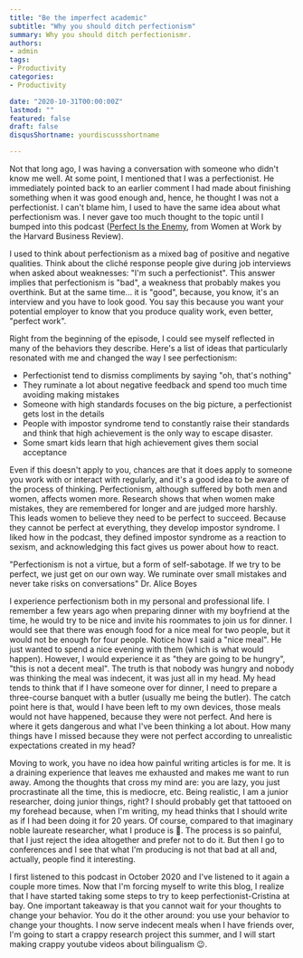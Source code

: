 ```yaml
---
title: "Be the imperfect academic"
subtitle: "Why you should ditch perfectionism"
summary: Why you should ditch perfectionismr.
authors:
- admin
tags:
- Productivity
categories:
- Productivity

date: "2020-10-31T00:00:00Z"
lastmod: ""
featured: false
draft: false
disqusShortname: yourdiscussshortname

---
```


Not that long ago, I was having a conversation with someone who didn't know me well. At some point, I mentioned that I was a perfectionist. He immediately pointed back to an earlier comment I had made about finishing something when it was good enough and, hence, he thought I was not a perfectionist. I can't blame him, I used to have the same idea about what perfectionism was. I never gave too much thought to the topic until I bumped into this podcast ([Perfect Is the Enemy](https://open.spotify.com/episode/1vqDtbIRTKksGpPEZokCLY?si=ZFfMMCaASquz4Hg_VXce1A&dl_branch=1), from Women at Work by the Harvard Business Review).

I used to think about perfectionism as a mixed bag of positive and negative qualities. Think about the cliché response people give during job interviews when asked about weaknesses: "I'm such a perfectionist". This answer implies that perfectionism is "bad", a weakness that probably makes you overthink. But at the same time... it is "good", because, you know, it's an interview and you have to look good. You say this because you want your potential employer to know that you produce quality work, even better, "perfect work".

Right from the beginning of the episode, I could see myself reflected in many of the behaviors they describe. Here's a list of ideas that particularly resonated with me and changed the way I see perfectionism:

- Perfectionist tend to dismiss compliments by saying "oh, that's nothing"
- They ruminate a lot about negative feedback and spend too much time avoiding making mistakes
- Someone with high standards focuses on the big picture, a perfectionist gets lost in the details
- People with impostor syndrome tend to constantly raise their standards and think that high achievement is the only way to escape disaster.
- Some smart kids learn that high achievement gives them social acceptance

Even if this doesn't apply to you, chances are that it does apply to someone you work with or interact with regularly, and it's a good idea to be aware of the process of thinking. Perfectionism, although suffered by both men and women, affects women more. Research shows that when women make mistakes, they are remembered for longer and are judged more harshly. This leads women to believe they need to be perfect to succeed. Because they cannot be perfect at everything, they develop impostor syndrome. I liked how in the podcast, they defined impostor syndrome as a reaction to sexism, and acknowledging this fact gives us power about how to react.

"Perfectionism is not a virtue, but a form of self-sabotage. If we try to be perfect, we just get on our own way. We ruminate over small mistakes and never take risks on conversations" Dr. Alice Boyes

I experience perfectionism both in my personal and professional life. I remember a few years ago when preparing dinner with my boyfriend at the time, he would try to be nice and invite his roommates to join us for dinner. I would see that there was enough food for a nice meal for two people, but it would not be enough for four people. Notice how I said a "nice meal". He just wanted to spend a nice evening with them (which is what would happen). However, I would experience it as "they are going to be hungry", "this is not a decent meal". The truth is that nobody was hungry and nobody was thinking the meal was indecent, it was just all in my head. My head tends to think that if I have someone over for dinner, I need to prepare a three-course banquet with a butler (usually me being the butler). The catch point here is that, would I have been left to my own devices, those meals would not have happened, because they were not perfect. And here is where it gets dangerous and what I've been thinking a lot about. How many things have I missed because they were not perfect according to unrealistic expectations created in my head?

Moving to work, you have no idea how painful writing articles is for me. It is a draining experience that leaves me exhausted and makes me want to run away. Among the thoughts that cross my mind are: you are lazy, you just procrastinate all the time, this is mediocre, etc. Being realistic, I am a junior researcher, doing junior things, right? I should probably get that tattooed on my forehead because, when I'm writing, my head thinks that I should write as if I had been doing it for 20 years. Of course, compared to that imaginary noble laureate researcher, what I produce is 💩. The process is so painful, that I just reject the idea altogether and prefer not to do it. But then I go to conferences and I see that what I'm producing is not that bad at all and, actually, people find it interesting.

I first listened to this podcast in October 2020 and I've listened to it again a couple more times. Now that I'm forcing myself to write this blog, I realize that I have started taking some steps to try to keep perfectionist-Cristina at bay. One important takeaway is that you cannot wait for your thoughts to change your behavior. You do it the other around: you use your behavior to change your thoughts. I now serve indecent meals when I have friends over, I'm going to start a crappy research project this summer, and I will start making crappy youtube videos about bilingualism 😉.

